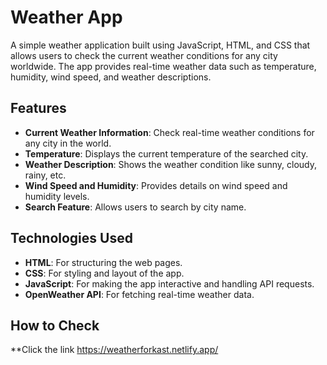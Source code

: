 # Weather App

A simple weather application built using JavaScript, HTML, and CSS that allows users to check the current weather conditions for any city worldwide. The app provides real-time weather data such as temperature, humidity, wind speed, and weather descriptions.

## Features

- **Current Weather Information**: Check real-time weather conditions for any city in the world.
- **Temperature**: Displays the current temperature of the searched city.
- **Weather Description**: Shows the weather condition like sunny, cloudy, rainy, etc.
- **Wind Speed and Humidity**: Provides details on wind speed and humidity levels.
- **Search Feature**: Allows users to search by city name.

## Technologies Used

- **HTML**: For structuring the web pages.
- **CSS**: For styling and layout of the app.
- **JavaScript**: For making the app interactive and handling API requests.
- **OpenWeather API**: For fetching real-time weather data.

## How to Check 

**Click the link 
https://weatherforkast.netlify.app/
